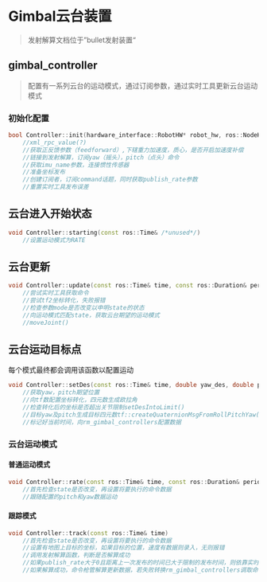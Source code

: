 # Gimbal云台装置

> 发射解算文档位于”bullet发射装置“



## gimbal_controller

> 配置有一系列云台的运动模式，通过订阅参数，通过实时工具更新云台运动模式



### 初始化配置

```c++
bool Controller::init(hardware_interface::RobotHW* robot_hw, ros::NodeHandle& root_nh, ros::NodeHandle& controller_nh)、
    //xml_rpc_value(?)
    //获取正反馈参数（feedforward）,下辖重力加速度，质心，是否开启加速度补偿
    //链接到发射解算，订阅yaw（摇头），pitch（点头）命令
    //获取imu_name参数，连接惯性传感器
    //准备坐标发布
    //创建订阅者，订阅command话题，同时获取publish_rate参数
    //重置实时工具发布误差
```



## 云台进入开始状态

```c++
void Controller::starting(const ros::Time& /*unused*/)
    //设置运动模式为RATE
```



## 云台更新

```c++
void Controller::update(const ros::Time& time, const ros::Duration& period)
    //尝试实时工具获取命令
    //尝试tf2坐标转化，失败报错
    //检查参数mode是否改变以申明state的状态
    //向运动模式匹配state，获取云台期望的运动模式
    //moveJoint()
```



## 云台运动目标点

每个模式最终都会调用该函数以配置运动

```c++
void Controller::setDes(const ros::Time& time, double yaw_des, double pitch_des)
    //获取yaw，pitch期望位置
    //向tf数配置坐标转化，四元数生成欧拉角
    //检查转化后的坐标是否超出关节限制setDesIntoLimit()
    //目标yaw及pitch生成目标四元数tf::createQuaternionMsgFromRollPitchYaw()
    //标记好当前时间，向rm_gimbal_controllers配置数据
```



### 云台运动模式

#### 普通运动模式

```c++
void Controller::rate(const ros::Time& time, const ros::Duration& period)
    //首先检查state是否改变，再设置将要执行的命令数据
    //跟随配置的pitch和yaw数据运动
```



#### 跟踪模式

```c++
void Controller::track(const ros::Time& time)
    //首先检查state是否改变，再设置将要执行的命令数据
    //设置有地图上目标的坐标，如果目标的位置，速度有数据则录入，无则报错
    //调用发射解算函数，判断是否解算成功
    //如果publish_rate大于0且距离上一次发布的时间已大于限制的发布时间，则依靠实时工具发布运动误差，接着发布枪管解算，更新上一次发布的时间
    //如果解算成功，命令枪管解算更新数据，若失败转换rm_gimbal_controllers调取命(?)    
```



##
